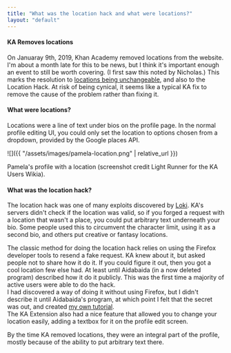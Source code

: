 ```yaml
---
title: "What was the location hack and what were locations?"
layout: "default"
---
```


#### KA Removes locations

On Januaray 9th, 2019, Khan Academy removed locations from the website. I'm about a month late for this to be news, but I think it's important enough an event to still be worth covering. (I first saw this noted by Nicholas.) This marks the resolution to [locations being unchangeable](location-unchangeable), and also to the Location Hack. At risk of being cynical, it seems like a typical KA fix to remove the cause of the problem rather than fixing it.

#### What were locations?

Locations were a line of text under bios on the profile page. In the normal profile editing UI, you could only set the location to options chosen from a dropdown, provided by the Google places API.

![]({{ "/assets/images/pamela-location.png" | relative_url }})

Pamela's profile with a location (screenshot credit Light Runner for the KA Users Wikia).

#### What was the location hack?

The location hack was one of many exploits discovered by [Loki](https://khanacademy.org/profile/kaid_1167230140884859457175747). KA's servers didn't check if the location was valid, so if you forged a request with a location that wasn't a place, you could put arbitrary text underneath your bio. Some people used this to circumvent the character limit, using it as a second bio, and others put creative or fantasy locations.

The classic method for doing the location hack relies on using the Firefox developer tools to resend a fake request. KA knew about it, but asked people not to share how it do it. If you could figure it out, then you got a cool location few else had. At least until Aidabaida (in a now deleted program) described how it do it publicly. This was the first time a majority of active users were able to do the hack.<br>
I had discovered a way of doing it without using Firefox, but I didn't describe it until Aidabaida's program, at which point I felt that the secret was out, and created [my own tutorial](https://khanacademy.org/cs/i/5671169815).<br>
The KA Extension also had a nice feature that allowed you to change your location easily, adding a textbox for it on the profile edit screen.

By the time KA removed locations, they were an integral part of the profile, mostly because of the ability to put arbitrary text there.
